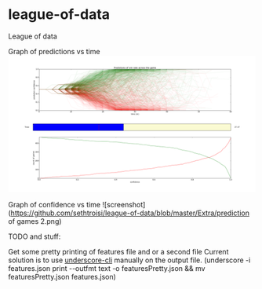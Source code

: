 # league-of-data
League of data

Graph of predictions vs time
![screenshot](https://github.com/sethtroisi/league-of-data/blob/master/Extra/figure_4.png)

Graph of confidence vs time
![screenshot](https://github.com/sethtroisi/league-of-data/blob/master/Extra/prediction of games 2.png)

TODO and stuff:

Get some pretty printing of features file and or a second file
Current solution is to use [underscore-cli](https://github.com/ddopson/underscore-cli) manually on the output file. (underscore -i features.json print --outfmt text -o featuresPretty.json && mv featuresPretty.json features.json)
